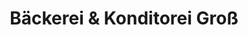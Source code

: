 ---
title: "Bäckerei & Konditorei Groß"
url: /zwoenitz/baeckerei-und-konditorei-gross/
shop: Bäckerei
---